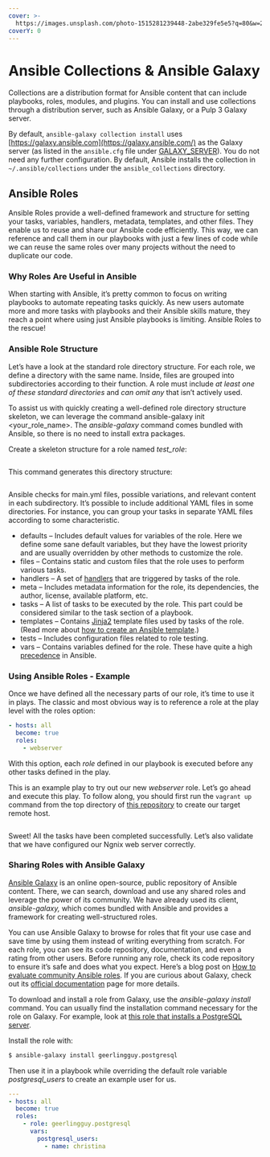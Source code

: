 ```yaml
---
cover: >-
  https://images.unsplash.com/photo-1515281239448-2abe329fe5e5?q=80&w=2093&auto=format&fit=crop&ixlib=rb-4.0.3&ixid=M3wxMjA3fDB8MHxwaG90by1wYWdlfHx8fGVufDB8fHx8fA%3D%3D
coverY: 0
---
```


# Ansible Collections & Ansible Galaxy

Collections are a distribution format for Ansible content that can include playbooks, roles, modules, and plugins. You can install and use collections through a distribution server, such as Ansible Galaxy, or a Pulp 3 Galaxy server.

By default, `ansible-galaxy collection install` uses [https://galaxy.ansible.com](https://galaxy.ansible.com/) as the Galaxy server (as listed in the `ansible.cfg` file under [GALAXY\_SERVER](https://docs.ansible.com/ansible/latest/reference\_appendices/config.html#galaxy-server)). You do not need any further configuration. By default, Ansible installs the collection in `~/.ansible/collections` under the `ansible_collections` directory.

## Ansible Roles

Ansible Roles provide a well-defined framework and structure for setting your tasks, variables, handlers, metadata, templates, and other files. They enable us to reuse and share our Ansible code efficiently. This way, we can reference and call them in our playbooks with just a few lines of code while we can reuse the same roles over many projects without the need to duplicate our code.

### Why Roles Are Useful in Ansible

When starting with Ansible, it’s pretty common to focus on writing playbooks to automate repeating tasks quickly. As new users automate more and more tasks with playbooks and their Ansible skills mature, they reach a point where using just Ansible playbooks is limiting. Ansible Roles to the rescue!

### Ansible Role Structure

Let’s have a look at the standard role directory structure. For each role, we define a directory with the same name. Inside, files are grouped into subdirectories according to their function. A role must include _at least one of these standard directories_ and _can omit any_ that isn’t actively used.

To assist us with quickly creating a well-defined role directory structure skeleton, we can leverage the command ansible-galaxy init \<your\_role\_name>. The _ansible-galaxy_ command comes bundled with Ansible, so there is no need to install extra packages.

Create a skeleton structure for a role named _test\_role_:

<figure><img src="https://spacelift.io/_next/image?url=https%3A%2F%2Fspaceliftio.wpcomstaging.com%2Fwp-content%2Fuploads%2F2022%2F05%2Fimage4-5.png&#x26;w=3840&#x26;q=75" alt=""><figcaption></figcaption></figure>

This command generates this directory structure:

<figure><img src="https://spacelift.io/_next/image?url=https%3A%2F%2Fspaceliftio.wpcomstaging.com%2Fwp-content%2Fuploads%2F2022%2F05%2Fimage5-5.png&#x26;w=3840&#x26;q=75" alt=""><figcaption></figcaption></figure>

Ansible checks for main.yml files, possible variations, and relevant content in each subdirectory. It’s possible to include additional YAML files in some directories. For instance, you can group your tasks in separate YAML files according to some characteristic.

* defaults –  Includes default values for variables of the role. Here we define some sane default variables, but they have the lowest priority and are usually overridden by other methods to customize the role.
* files  – Contains static and custom files that the role uses to perform various tasks.
* handlers – A set of [handlers](https://docs.ansible.com/ansible/latest/user\_guide/playbooks\_handlers.html) that are triggered by tasks of the role.&#x20;
* meta – Includes metadata information for the role, its dependencies, the author, license, available platform, etc.
* tasks – A list of tasks to be executed by the role. This part could be considered similar to the task section of a playbook.
* templates – Contains [Jinja2](https://docs.ansible.com/ansible/latest/user\_guide/playbooks\_templating.html) template files used by tasks of the role. (Read more about [how to create an Ansible template](https://spacelift.io/blog/ansible-template).)
* tests – Includes configuration files related to role testing.
* vars – Contains variables defined for the role. These have quite a high [precedence](https://docs.ansible.com/ansible/latest/user\_guide/playbooks\_templating.html) in Ansible.

### Using Ansible Roles - Example

Once we have defined all the necessary parts of our role, it’s time to use it in plays. The classic and most obvious way is to reference a role at the play level with the roles option:

```yaml
- hosts: all
  become: true
  roles:
    - webserver
```

With this option, each _role_ defined in our playbook is executed before any other tasks defined in the play.

This is an example play to try out our new _webserver_ role. Let’s go ahead and execute this play. To follow along, you should first run the `vagrant up` command from the top directory of [this repository](https://github.com/spacelift-io-blog-posts/Blog-Technical-Content/tree/master/ansible-roles) to create our target remote host.

<figure><img src="https://spacelift.io/_next/image?url=https%3A%2F%2Fspaceliftio.wpcomstaging.com%2Fwp-content%2Fuploads%2F2022%2F05%2Fimage3-6.png&#x26;w=3840&#x26;q=75" alt=""><figcaption></figcaption></figure>

Sweet! All the tasks have been completed successfully. Let’s also validate that we have configured our Ngnix web server correctly.

### Sharing Roles with Ansible Galaxy

[Ansible Galaxy](https://galaxy.ansible.com/) is an online open-source, public repository of Ansible content. There, we can search, download and use any shared roles and leverage the power of its community. We have already used its client, _ansible-galaxy,_ which comes bundled with Ansible and provides a framework for creating well-structured roles.

You can use Ansible Galaxy to browse for roles that fit your use case and save time by using them instead of writing everything from scratch. For each role, you can see its code repository, documentation, and even a rating from other users. Before running any role, check its code repository to ensure it’s safe and does what you expect. Here’s a blog post on [How to evaluate community Ansible roles](https://www.jeffgeerling.com/blog/2019/how-evaluate-community-ansible-roles-your-playbooks). If you are curious about Galaxy, check out its [official documentation](https://galaxy.ansible.com/docs/) page for more details.

To download and install a role from Galaxy, use the _ansible-galaxy install_ command. You can usually find the installation command necessary for the role on Galaxy. For example, look at [this role that installs a PostgreSQL server](https://galaxy.ansible.com/geerlingguy/postgresql).

Install the role with:

```bash
$ ansible-galaxy install geerlingguy.postgresql
```

Then use it in a playbook while overriding the default role variable _postgresql\_users_ to create an example user for us.

```yaml
---
- hosts: all
  become: true
  roles:
    - role: geerlingguy.postgresql
      vars:
        postgresql_users:
          - name: christina
```
